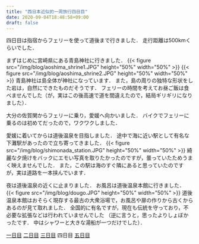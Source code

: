 ```yaml
---
title: "西日本近似的一周旅行四日目"
date: 2020-09-04T18:48:58+09:00
draft: false
---
```


四日目は指宿からフェリーを使って道後まで行きました．
走行距離は500kmくらいでした．

まずはじめに宮崎県にある青島神社に行きました．
{{< figure src="/img/blog/aoshima_shrine1.JPG" height="50%" width="50%" >}}
{{< figure src="/img/blog/aoshima_shrine2.JPG" height="50%" width="50%" >}}
青島神社は島全体が神社になっています．
また，島の周りの独特な形状をした岩は，自然にできたものだそうです．
フェリーの時間を考えてお昼ご飯は食べませんでした（が，実はこの後高速で道を間違えたので，結局ギリギリになりました）．

大分の佐賀関からフェリーに乗り，愛媛へ向かいました．
バイクでフェリーに乗るのは初めてだったので，ワクワクしました．

愛媛に着いてからは道後温泉を目指しました．
途中で海に近い駅として有名な下灘駅があったので立ち寄ってきました．
{{< figure src="/img/blog/shimonada_station.JPG" height="50%" width="50%" >}}
綺麗な夕焼けをバックにエモい写真を取りたかったのですが，曇っていたためうまく映えませんでした．
また，この駅は海のすぐ隣にあると思っていたのですが，実は道路を一本挟んでいます．

夜は道後温泉の近くに止まりました．
お風呂は道後温泉本館に行きました．
{{< figure src="/img/blog/dougo.JPG" height="50%" width="50%" >}}
道後温泉本館はおそらく現存する最古の大衆浴場で，お風呂や扉の作りから古くからあるのが見て取れました．
全国的に有名ですが，現在も伝統を守っており，不必要な拡張などは行われていませんでした
（逆に言うと，思ったよりしょぼかったです．
中はシャワーと大きな湯船が一つだけでした）．

[一日目](../tour_day1/)
[二日目](../tour_day2/)
[三日目](../tour_day3/)
四日目
[五日目](../tour_day5/)
